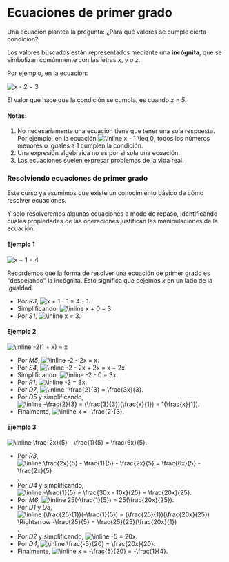 # Ecuaciones de primer grado

Una ecuación plantea la pregunta: ¿Para qué valores se cumple cierta condición?

Los valores buscados están representados mediante una **incógnita**, que se simbolizan comúnmente con las letras _x_, _y_ o _z_.

Por ejemplo, en la ecuación:

<img src="https://latex.codecogs.com/svg.image?x&space;-&space;2&space;=&space;3" title="x - 2 = 3" />

El valor que hace que la condición se cumpla, es cuando _x = 5_.

#### Notas:

1. No necesariamente una ecuación tiene que tener una sola respuesta. Por ejemplo, en la ecuación <img src="https://latex.codecogs.com/svg.image?\inline&space;x&space;-&space;1&space;\leq&space;0" title="\inline x - 1 \leq 0" />, todos los números menores o iguales a 1 cumplen la condición.
2. Una expresión algebraica no es por si sola una ecuación.
3. Las ecuaciones suelen expresar problemas de la vida real.

### Resolviendo ecuaciones de primer grado

Este curso ya asumimos que existe un conocimiento básico de cómo resolver ecuaciones.

Y solo resolveremos algunas ecuaciones a modo de repaso, identificando cuales propiedades de las operaciones justifican las manipulaciones de la ecuación.

#### Ejemplo 1

<img src="https://latex.codecogs.com/svg.image?x&space;&plus;&space;1&space;=&space;4" title="x + 1 = 4" />

Recordemos que la forma de resolver una ecuación de primer grado es "despejando" la incógnita. Esto significa que dejemos _x_ en un lado de la igualdad.

- Por _R3_, <img src="https://latex.codecogs.com/svg.image?x&space;&plus;&space;1&space;-&space;1&space;=&space;4&space;-&space;1" title="x + 1 - 1 = 4 - 1" />.
- Simplificando, <img src="https://latex.codecogs.com/svg.image?\inline&space;x&space;&plus;&space;0&space;=&space;3" title="\inline x + 0 = 3" />.
- Por _S1_, <img src="https://latex.codecogs.com/svg.image?\inline&space;x&space;=&space;3" title="\inline x = 3" />.

#### Ejemplo 2

<img src="https://latex.codecogs.com/svg.image?\inline&space;-2(1&space;&plus;&space;x)&space;=&space;x" title="\inline -2(1 + x) = x" />

- Por _M5_, <img src="https://latex.codecogs.com/svg.image?\inline&space;-2&space;-&space;2x&space;=&space;x&space;" title="\inline -2 - 2x = x " />.
- Por _S4_, <img src="https://latex.codecogs.com/svg.image?\inline&space;-2&space;-&space;2x&space;&plus;&space;2x&space;=&space;x&space;&plus;&space;2x" title="\inline -2 - 2x + 2x = x + 2x" />.
- Simplificando, <img src="https://latex.codecogs.com/svg.image?\inline&space;-2&space;-&space;0&space;=&space;3x" title="\inline -2 - 0 = 3x" />.
- Por _R1_, <img src="https://latex.codecogs.com/svg.image?\inline&space;-2&space;=&space;3x" title="\inline -2 = 3x" />.
- Por _D7_, <img src="https://latex.codecogs.com/svg.image?\inline&space;-\frac{2}{3}&space;=&space;\frac{3x}{3}" title="\inline -\frac{2}{3} = \frac{3x}{3}" />.
- Por _D5_ y simplificando, <img src="https://latex.codecogs.com/svg.image?\inline&space;-\frac{2}{3}&space;=&space;(\frac{3}{3})(\frac{x}{1})&space;=&space;1(\frac{x}{1})" title="\inline -\frac{2}{3} = (\frac{3}{3})(\frac{x}{1}) = 1(\frac{x}{1})" />.
- Finalmente, <img src="https://latex.codecogs.com/svg.image?\inline&space;x&space;=&space;-\frac{2}{3}" title="\inline x = -\frac{2}{3}" />.

#### Ejemplo 3

<img src="https://latex.codecogs.com/svg.image?\inline&space;\frac{2x}{5}&space;-&space;\frac{1}{5}&space;=&space;\frac{6x}{5}" title="\inline \frac{2x}{5} - \frac{1}{5} = \frac{6x}{5}" />.

- Por _R3_, <img src="https://latex.codecogs.com/svg.image?\inline&space;\frac{2x}{5}&space;-&space;\frac{1}{5}&space;-&space;\frac{2x}{5}&space;=&space;\frac{6x}{5}&space;-&space;\frac{2x}{5}" title="\inline \frac{2x}{5} - \frac{1}{5} - \frac{2x}{5} = \frac{6x}{5} - \frac{2x}{5}" />.
- Por _D4_ y simplificando, <img src="https://latex.codecogs.com/svg.image?\inline&space;-\frac{1}{5}&space;=&space;\frac{30x&space;-&space;10x}{25}&space;=&space;\frac{20x}{25}" title="\inline -\frac{1}{5} = \frac{30x - 10x}{25} = \frac{20x}{25}" />.
- Por _M6_, <img src="https://latex.codecogs.com/svg.image?\inline&space;25(-\frac{1}{5})&space;=&space;25(\frac{20x}{25})" title="\inline 25(-\frac{1}{5}) = 25(\frac{20x}{25})" />.
- Por _D1_ y _D5_, <img src="https://latex.codecogs.com/svg.image?\inline&space;(\frac{25}{1})(-\frac{1}{5})&space;=&space;(\frac{25}{1})(\frac{20x}{25})&space;\Rightarrow&space;-\frac{25}{5}&space;=&space;\frac{25}{25}(\frac{20x}{1})" title="\inline (\frac{25}{1})(-\frac{1}{5}) = (\frac{25}{1})(\frac{20x}{25}) \Rightarrow -\frac{25}{5} = \frac{25}{25}(\frac{20x}{1})" />.
- Por _D2_ y simplificando, <img src="https://latex.codecogs.com/svg.image?\inline&space;-5&space;=&space;20x&space;" title="\inline -5 = 20x " />.
- Por _D4_, <img src="https://latex.codecogs.com/svg.image?\inline&space;\frac{-5}{20}&space;=&space;\frac{20x}{20}&space;" title="\inline \frac{-5}{20} = \frac{20x}{20} " />.
- Finalmente, <img src="https://latex.codecogs.com/svg.image?\inline&space;x&space;=&space;-\frac{5}{20}&space;=&space;-\frac{1}{4}" title="\inline x = -\frac{5}{20} = -\frac{1}{4}" />.

